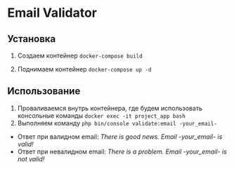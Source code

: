 # Email Validator
## Установка

1. Создаем контейнер 
`docker-compose build`

2. Поднимаем контейнер `docker-compose up -d`

## Использование

1. Проваливаемся внутрь контейнера, где будем использовать консольные команды `docker exec -it project_app bash`
2. Выполняем команду `php bin/console validate:email -your_email-`

- Ответ при валидном email: *There is good news. Email -your_email- is valid!*
- Ответ при невалидном email: *There is a problem. Email -your_email- is not valid!*
